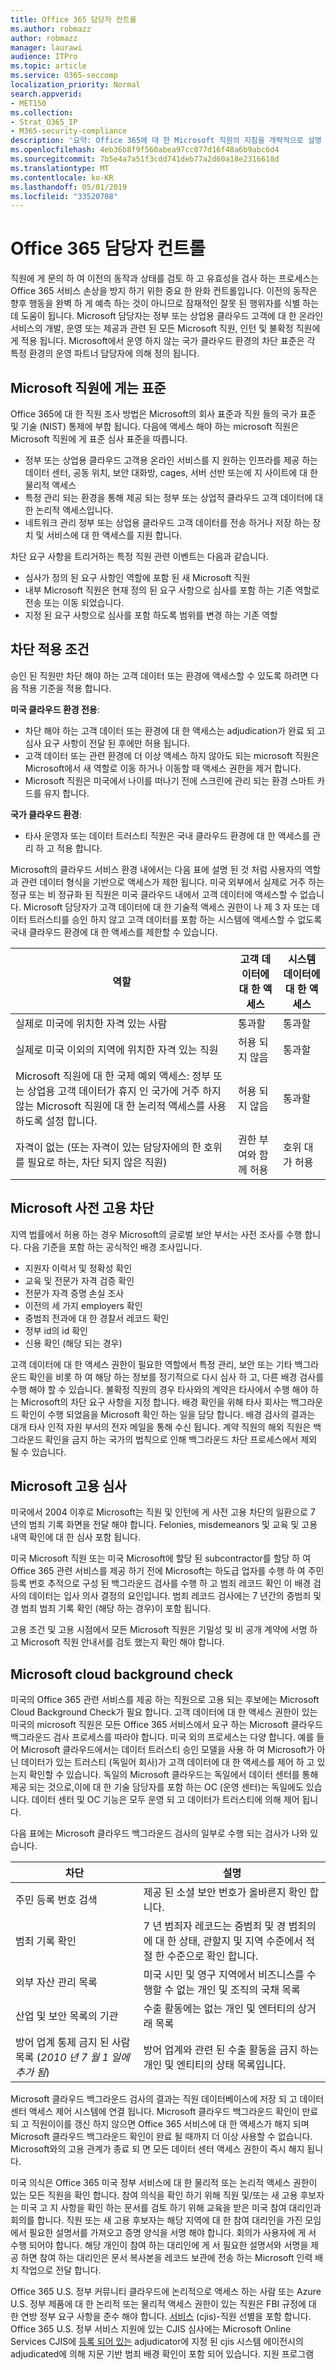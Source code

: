 ```yaml
---
title: Office 365 담당자 컨트롤
ms.author: robmazz
author: robmazz
manager: laurawi
audience: ITPro
ms.topic: article
ms.service: O365-seccomp
localization_priority: Normal
search.appverid:
- MET150
ms.collection:
- Strat_O365_IP
- M365-security-compliance
description: '요약: Office 365에 대 한 Microsoft 직원의 지침을 개략적으로 설명 합니다.'
ms.openlocfilehash: 4eb36b8f9f560abea97cc077d16f48a6b9abc6d4
ms.sourcegitcommit: 7b5e4a7a51f3cdd741deb77a2d60a18e2316618d
ms.translationtype: MT
ms.contentlocale: ko-KR
ms.lasthandoff: 05/01/2019
ms.locfileid: "33520708"
---
```

# <a name="office-365-personnel-controls"></a>Office 365 담당자 컨트롤 

직원에 게 문의 하 여 이전의 동작과 상태를 검토 하 고 유효성을 검사 하는 프로세스는 Office 365 서비스 손상을 방지 하기 위한 중요 한 완화 컨트롤입니다. 이전의 동작은 향후 행동을 완벽 하 게 예측 하는 것이 아니므로 잠재적인 잘못 된 행위자를 식별 하는 데 도움이 됩니다. Microsoft 담당자는 정부 또는 상업용 클라우드 고객에 대 한 온라인 서비스의 개발, 운영 또는 제공과 관련 된 모든 Microsoft 직원, 인턴 및 불확정 직원에 게 적용 됩니다. Microsoft에서 운영 하지 않는 국가 클라우드 환경의 차단 표준은 각 특정 환경의 운영 파트너 담당자에 의해 정의 됩니다.

## <a name="the-microsoft-personnel-screening-standard"></a>Microsoft 직원에 게는 표준

Office 365에 대 한 직원 조사 방법은 Microsoft의 회사 표준과 직원 들의 국가 표준 및 기술 (NIST) 통제에 부합 됩니다. 다음에 액세스 해야 하는 microsoft 직원은 Microsoft 직원에 게 표준 심사 표준을 따릅니다.

- 정부 또는 상업용 클라우드 고객용 온라인 서비스를 지 원하는 인프라를 제공 하는 데이터 센터, 공동 위치, 보안 대화방, cages, 서버 선반 또는에 지 사이트에 대 한 물리적 액세스
- 특정 관리 되는 환경을 통해 제공 되는 정부 또는 상업적 클라우드 고객 데이터에 대 한 논리적 액세스입니다.
- 네트워크 관리 정부 또는 상업용 클라우드 고객 데이터를 전송 하거나 저장 하는 장치 및 서비스에 대 한 액세스를 지원 합니다.

차단 요구 사항을 트리거하는 특정 직원 관련 이벤트는 다음과 같습니다.

- 심사가 정의 된 요구 사항인 역할에 포함 된 새 Microsoft 직원
- 내부 Microsoft 직원은 현재 정의 된 요구 사항으로 심사를 포함 하는 기존 역할로 전송 또는 이동 되었습니다.
- 지정 된 요구 사항으로 심사를 포함 하도록 범위를 변경 하는 기존 역할

## <a name="screening-enforcement-criteria"></a>차단 적용 조건

승인 된 직원만 차단 해야 하는 고객 데이터 또는 환경에 액세스할 수 있도록 하려면 다음 적용 기준을 적용 합니다.

**미국 클라우드 환경 전용**:

- 차단 해야 하는 고객 데이터 또는 환경에 대 한 액세스는 adjudication가 완료 되 고 심사 요구 사항이 전달 된 후에만 허용 됩니다.
- 고객 데이터 또는 관련 환경에 더 이상 액세스 하지 않아도 되는 microsoft 직원은 Microsoft에서 새 역할로 이동 하거나 이동할 때 액세스 권한을 제거 합니다.
- Microsoft 직원은 미국에서 나이를 떠나기 전에 스크린에 관리 되는 환경 스마트 카드를 유지 합니다.

**국가 클라우드 환경**:

- 타사 운영자 또는 데이터 트러스티 직원은 국내 클라우드 환경에 대 한 액세스를 관리 하 고 적용 합니다.

Microsoft의 클라우드 서비스 환경 내에서는 다음 표에 설명 된 것 처럼 사용자의 역할과 관련 데이터 형식을 기반으로 액세스가 제한 됩니다. 미국 외부에서 실제로 거주 하는 정규 또는 비 정규화 된 직원은 미국 클라우드 내에서 고객 데이터에 액세스할 수 없습니다. Microsoft 담당자가 고객 데이터에 대 한 기술적 액세스 권한이 나 제 3 자 또는 데이터 트러스티를 승인 하지 않고 고객 데이터를 포함 하는 시스템에 액세스할 수 없도록 국내 클라우드 환경에 대 한 액세스를 제한할 수 있습니다.

| 역할 | 고객 데이터에 대 한 액세스 | 시스템 데이터에 대 한 액세스 |
|---------------------------------------------------------------------------|------------------------------|---------------------------------|
| 실제로 미국에 위치한 자격 있는 사람 | 통과할 | 통과할 |
| 실제로 미국 이외의 지역에 위치한 자격 있는 직원 | 허용 되지 않음 | 통과할 |
| Microsoft 직원에 대 한 국제 예외 액세스: 정부 또는 상업용 고객 데이터가 휴지 인 국가에 거주 하지 않는 Microsoft 직원에 대 한 논리적 액세스를 사용 하도록 설정 합니다. | 허용 되지 않음 | 통과할 |
| 자격이 없는 (또는 자격이 있는 담당자에의 한 호위를 필요로 하는, 차단 되지 않은 직원) | 권한 부여와 함께 허용 | 호위 대가 허용 |

## <a name="microsoft-pre-employment-screening"></a>Microsoft 사전 고용 차단

지역 법률에서 허용 하는 경우 Microsoft의 글로벌 보안 부서는 사전 조사를 수행 합니다. 다음 기준을 포함 하는 공식적인 배경 조사입니다.

- 지원자 이력서 및 정확성 확인
- 교육 및 전문가 자격 검증 확인
- 전문가 자격 증명 손실 조사
- 이전의 세 가지 employers 확인
- 중범죄 전과에 대 한 경찰서 레코드 확인
- 정부 id의 id 확인
- 신용 확인 (해당 되는 경우)

고객 데이터에 대 한 액세스 권한이 필요한 역할에서 특정 관리, 보안 또는 기타 백그라운드 확인을 비롯 하 여 해당 하는 정보를 정기적으로 다시 심사 하 고, 다른 배경 검사를 수행 해야 할 수 있습니다.
불확정 직원의 경우 타사와의 계약은 타사에서 수행 해야 하는 Microsoft의 차단 요구 사항을 지정 합니다. 배경 확인을 위해 타사 회사는 백그라운드 확인이 수행 되었음을 Microsoft 확인 하는 일을 담당 합니다. 배경 검사의 결과는 대개 타사 인적 자원 부서의 전자 메일을 통해 수신 됩니다. 계약 직원의 해외 직원은 백그라운드 확인을 금지 하는 국가의 법칙으로 인해 백그라운드 차단 프로세스에서 제외 될 수 있습니다.

## <a name="microsoft-employment-screening"></a>Microsoft 고용 심사

미국에서 2004 이후로 Microsoft는 직원 및 인턴에 게 사전 고용 차단의 일환으로 7 년의 범죄 기록 화면을 전달 해야 합니다. Felonies, misdemeanors 및 교육 및 고용 내역 확인에 대 한 심사 포함 됩니다.

미국 Microsoft 직원 또는 미국 Microsoft에 할당 된 subcontractor를 할당 하 여 Office 365 관련 서비스를 제공 하기 전에 Microsoft는 하도급 업자를 수행 하 여 주민 등록 번호 추적으로 구성 된 백그라운드 검사를 수행 하 고 범죄 레코드 확인 이 배경 검사의 데이터는 입사 의사 결정의 요인입니다. 범죄 레코드 검사에는 7 년간의 중범죄 및 경 범죄 범죄 기록 확인 (해당 하는 경우)이 포함 됩니다.

고용 조건 및 고용 시점에서 모든 Microsoft 직원은 기밀성 및 비 공개 계약에 서명 하 고 Microsoft 직원 안내서를 검토 했는지 확인 해야 합니다.

## <a name="microsoft-cloud-background-check"></a>Microsoft cloud background check

미국의 Office 365 관련 서비스를 제공 하는 직원으로 고용 되는 후보에는 Microsoft Cloud Background Check가 필요 합니다. 고객 데이터에 대 한 액세스 권한이 있는 미국의 microsoft 직원은 모든 Office 365 서비스에서 요구 하는 Microsoft 클라우드 백그라운드 검사 프로세스를 따라야 합니다. 미국 외의 프로세스는 다양 합니다. 예를 들어 Microsoft 클라우드에서는 데이터 트러스티 승인 모델을 사용 하 여 Microsoft가 아닌 데이터가 있는 트러스티 (독일어 회사)가 고객 데이터에 대 한 액세스를 제어 하 고 있는지 확인할 수 있습니다. 독일의 Microsoft 클라우드는 독일에서 데이터 센터를 통해 제공 되는 것으로,이에 대 한 기술 담당자를 포함 하는 OC (운영 센터)는 독일에도 있습니다. 데이터 센터 및 OC 기능은 모두 운영 되 고 데이터가 트러스티에 의해 제어 됩니다.

다음 표에는 Microsoft 클라우드 백그라운드 검사의 일부로 수행 되는 검사가 나와 있습니다.

| 차단 | 설명 |
|--------------------------------------------------------|---------------------------------------------------------------------------------------------------------------------------------------------------------|
| 주민 등록 번호 검색 | 제공 된 소셜 보안 번호가 올바른지 확인 합니다. |
| 범죄 기록 확인 | 7 년 범죄자 레코드는 중범죄 및 경 범죄의에 대 한 상태, 관할지 및 지역 수준에서 적절 한 수준으로 확인 합니다. |
| 외부 자산 관리 목록 | 미국 시민 및 영구 지역에서 비즈니스를 수행할 수 없는 개인 및 조직의 국채 목록 |
| 산업 및 보안 목록의 기관 | 수출 활동에는 없는 개인 및 엔터티의 상거래 목록 |
| 방어 업계 통제 금지 된 사람 목록 (*2010 년 7 월 1 일에 추가 됨*) | 방어 업계와 관련 된 수출 활동을 금지 하는 개인 및 엔티티의 상태 목록입니다. |

Microsoft 클라우드 백그라운드 검사의 결과는 직원 데이터베이스에 저장 되 고 데이터 센터 액세스 제어 시스템에 연결 됩니다. Microsoft 클라우드 백그라운드 확인이 만료 되 고 직원이이를 갱신 하지 않으면 Office 365 서비스에 대 한 액세스가 해지 되며 Microsoft 클라우드 백그라운드 확인이 완료 될 때까지 더 이상 사용할 수 없습니다. Microsoft와의 고용 관계가 종료 되 면 모든 데이터 센터 액세스 권한이 즉시 해지 됩니다.

미국 의식은 Office 365 미국 정부 서비스에 대 한 물리적 또는 논리적 액세스 권한이 있는 모든 직원을 확인 합니다. 참여 의식을 확인 하기 위해 직원 및/또는 새 고용 후보자는 미국 고 지 사항을 확인 하는 문서를 검토 하기 위해 교육을 받은 미국 참여 대리인과 회의를 합니다. 직원 또는 새 고용 후보자는 해당 지역에 대 한 참여 대리인을 가진 모임에서 필요한 설명서를 가져오고 증명 양식을 서명 해야 합니다. 회의가 사용자에 게 서 수행 되어야 합니다. 해당 개인이 참여 하는 대리인에 게 서 필요한 설명서와 서명을 제공 하면 참여 하는 대리인은 문서 복사본을 레코드 보관에 전송 하는 Microsoft 인력 배치 작업으로 전달 합니다.

Office 365 U.S. 정부 커뮤니티 클라우드에 논리적으로 액세스 하는 사람 또는 Azure U.S. 정부 제품에 대 한 논리적 또는 물리적 액세스 권한이 있는 직원은 FBI 규정에 대 한 연방 정부 요구 사항을 준수 해야 합니다. [ 서비스](https://www.fbi.gov/services/cjis) (cjis)-직원 선별을 포함 합니다. Office 365 U.S. 정부 서비스 지원에 있는 CJIS 심사에는 Microsoft Online Services CJIS에 [등록 되어 있는](https://blogs.office.com/2013/10/23/california-and-microsoft-sign-cjis-security-policy-agreement/) adjudicator에 지정 된 cjis 시스템 에이전시의 adjudicated에 의해 지문 기반 범죄 배경 확인이 포함 되어 있습니다. 지원 프로그램
